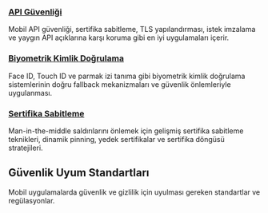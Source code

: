 
### [API Güvenliği](/mobile/security/api-security)
Mobil API güvenliği, sertifika sabitleme, TLS yapılandırması, istek imzalama ve yaygın API açıklarına karşı koruma gibi en iyi uygulamaları içerir.

### [Biyometrik Kimlik Doğrulama](/mobile/security/biometric-auth)
Face ID, Touch ID ve parmak izi tanıma gibi biyometrik kimlik doğrulama sistemlerinin doğru fallback mekanizmaları ve güvenlik önlemleriyle uygulanması.

### [Sertifika Sabitleme](/mobile/security/certificate-pinning)
Man-in-the-middle saldırılarını önlemek için gelişmiş sertifika sabitleme teknikleri, dinamik pinning, yedek sertifikalar ve sertifika döngüsü stratejileri.

## Güvenlik Uyum Standartları
Mobil uygulamalarda güvenlik ve gizlilik için uyulması gereken standartlar ve regülasyonlar.
